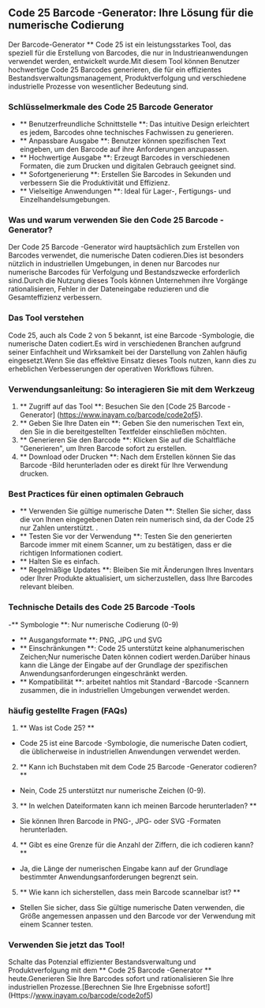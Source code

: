 ## Code 25 Barcode -Generator: Ihre Lösung für die numerische Codierung

Der Barcode-Generator ** Code 25 ist ein leistungsstarkes Tool, das speziell für die Erstellung von Barcodes, die nur in Industrieanwendungen verwendet werden, entwickelt wurde.Mit diesem Tool können Benutzer hochwertige Code 25 Barcodes generieren, die für ein effizientes Bestandsverwaltungsmanagement, Produktverfolgung und verschiedene industrielle Prozesse von wesentlicher Bedeutung sind.

### Schlüsselmerkmale des Code 25 Barcode Generator

- ** Benutzerfreundliche Schnittstelle **: Das intuitive Design erleichtert es jedem, Barcodes ohne technisches Fachwissen zu generieren.
- ** Anpassbare Ausgabe **: Benutzer können spezifischen Text eingeben, um den Barcode auf ihre Anforderungen anzupassen.
- ** Hochwertige Ausgabe **: Erzeugt Barcodes in verschiedenen Formaten, die zum Drucken und digitalen Gebrauch geeignet sind.
- ** Sofortgenerierung **: Erstellen Sie Barcodes in Sekunden und verbessern Sie die Produktivität und Effizienz.
- ** Vielseitige Anwendungen **: Ideal für Lager-, Fertigungs- und Einzelhandelsumgebungen.

### Was und warum verwenden Sie den Code 25 Barcode -Generator?

Der Code 25 Barcode -Generator wird hauptsächlich zum Erstellen von Barcodes verwendet, die numerische Daten codieren.Dies ist besonders nützlich in industriellen Umgebungen, in denen nur Barcodes nur numerische Barcodes für Verfolgung und Bestandszwecke erforderlich sind.Durch die Nutzung dieses Tools können Unternehmen ihre Vorgänge rationalisieren, Fehler in der Dateneingabe reduzieren und die Gesamteffizienz verbessern.

### Das Tool verstehen

Code 25, auch als Code 2 von 5 bekannt, ist eine Barcode -Symbologie, die numerische Daten codiert.Es wird in verschiedenen Branchen aufgrund seiner Einfachheit und Wirksamkeit bei der Darstellung von Zahlen häufig eingesetzt.Wenn Sie das effektive Einsatz dieses Tools nutzen, kann dies zu erheblichen Verbesserungen der operativen Workflows führen.

### Verwendungsanleitung: So interagieren Sie mit dem Werkzeug

1. ** Zugriff auf das Tool **: Besuchen Sie den [Code 25 Barcode -Generator] (https://www.inayam.co/barcode/code2of5).
2. ** Geben Sie Ihre Daten ein **: Geben Sie den numerischen Text ein, den Sie in die bereitgestellten Textfelder einschließen möchten.
3. ** Generieren Sie den Barcode **: Klicken Sie auf die Schaltfläche "Generieren", um Ihren Barcode sofort zu erstellen.
4. ** Download oder Drucken **: Nach dem Erstellen können Sie das Barcode -Bild herunterladen oder es direkt für Ihre Verwendung drucken.

### Best Practices für einen optimalen Gebrauch

- ** Verwenden Sie gültige numerische Daten **: Stellen Sie sicher, dass die von Ihnen eingegebenen Daten rein numerisch sind, da der Code 25 nur Zahlen unterstützt.
.
- ** Testen Sie vor der Verwendung **: Testen Sie den generierten Barcode immer mit einem Scanner, um zu bestätigen, dass er die richtigen Informationen codiert.
- ** Halten Sie es einfach.
- ** Regelmäßige Updates **: Bleiben Sie mit Änderungen Ihres Inventars oder Ihrer Produkte aktualisiert, um sicherzustellen, dass Ihre Barcodes relevant bleiben.

### Technische Details des Code 25 Barcode -Tools

-** Symbologie **: Nur numerische Codierung (0-9)
- ** Ausgangsformate **: PNG, JPG und SVG
- ** Einschränkungen **: Code 25 unterstützt keine alphanumerischen Zeichen;Nur numerische Daten können codiert werden.Darüber hinaus kann die Länge der Eingabe auf der Grundlage der spezifischen Anwendungsanforderungen eingeschränkt werden.
- ** Kompatibilität **: arbeitet nahtlos mit Standard -Barcode -Scannern zusammen, die in industriellen Umgebungen verwendet werden.

### häufig gestellte Fragen (FAQs)

1. ** Was ist Code 25? **
- Code 25 ist eine Barcode -Symbologie, die numerische Daten codiert, die üblicherweise in industriellen Anwendungen verwendet werden.

2. ** Kann ich Buchstaben mit dem Code 25 Barcode -Generator codieren? **
- Nein, Code 25 unterstützt nur numerische Zeichen (0-9).

3. ** In welchen Dateiformaten kann ich meinen Barcode herunterladen? **
- Sie können Ihren Barcode in PNG-, JPG- oder SVG -Formaten herunterladen.

4. ** Gibt es eine Grenze für die Anzahl der Ziffern, die ich codieren kann? **
- Ja, die Länge der numerischen Eingabe kann auf der Grundlage bestimmter Anwendungsanforderungen begrenzt sein.

5. ** Wie kann ich sicherstellen, dass mein Barcode scannelbar ist? **
- Stellen Sie sicher, dass Sie gültige numerische Daten verwenden, die Größe angemessen anpassen und den Barcode vor der Verwendung mit einem Scanner testen.

### Verwenden Sie jetzt das Tool!

Schalte das Potenzial effizienter Bestandsverwaltung und Produktverfolgung mit dem ** Code 25 Barcode -Generator ** heute.Generieren Sie Ihre Barcodes sofort und rationalisieren Sie Ihre industriellen Prozesse.[Berechnen Sie Ihre Ergebnisse sofort!] (Https://www.inayam.co/barcode/code2of5)